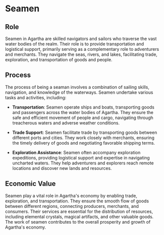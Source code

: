 # Seamen

## Role
Seamen in Agartha are skilled navigators and sailors who traverse the vast water bodies of the realm. Their role is to provide transportation and logistical support, primarily serving as a complementary role to adventurers and merchants. They navigate the seas, rivers, and lakes, facilitating trade, exploration, and transportation of goods and people.

## Process
The process of being a seaman involves a combination of sailing skills, navigation, and knowledge of the waterways. Seamen undertake various tasks and activities, including:

- **Transportation**: Seamen operate ships and boats, transporting goods and passengers across the water bodies of Agartha. They ensure the safe and efficient movement of people and cargo, navigating through treacherous waters and adverse weather conditions.

- **Trade Support**: Seamen facilitate trade by transporting goods between different ports and cities. They work closely with merchants, ensuring the timely delivery of goods and negotiating favorable shipping terms.

- **Exploration Assistance**: Seamen often accompany exploration expeditions, providing logistical support and expertise in navigating uncharted waters. They help adventurers and explorers reach remote locations and discover new lands and resources.

## Economic Value
Seamen play a vital role in Agartha's economy by enabling trade, exploration, and transportation. They ensure the smooth flow of goods between different regions, connecting producers, merchants, and consumers. Their services are essential for the distribution of resources, including elemental crystals, magical artifacts, and other valuable goods. The work of seamen contributes to the overall prosperity and growth of Agartha's economy.